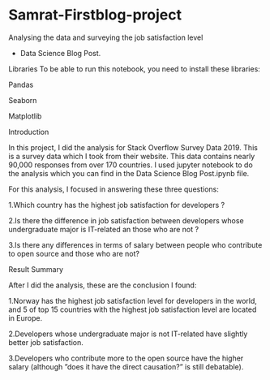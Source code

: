 # Samrat-Firstblog-project
Analysing the data and surveying the job satisfaction level


 - Data Science Blog Post.

Libraries
To be able to run this notebook, you need to install these libraries:

Pandas

Seaborn

Matplotlib

Introduction

In this project, I did the analysis for Stack Overflow Survey Data 2019. This is a survey data which I took from their website. This data contains nearly 90,000 responses from over 170 countries. I used jupyter notebook to do the analysis which you can find in the Data Science Blog Post.ipynb file.

For this analysis, I focused in answering these three questions:

1.Which country has the highest job satisfaction for developers ?

2.Is there the difference in job satisfaction between developers whose undergraduate major is IT-related an those who are not ?

3.Is there any differences in terms of salary between people who contribute to open source and those who are not?

Result Summary

After I did the analysis, these are the conclusion I found:

1.Norway has the highest job satisfaction level for developers in the world, and 5 of top 15 countries with the highest job satisfaction level are located in Europe.

2.Developers whose undergraduate major is not IT-related have slightly better job satisfaction.

3.Developers who contribute more to the open source have the higher salary (although ”does it have the direct causation?” is still debatable).
